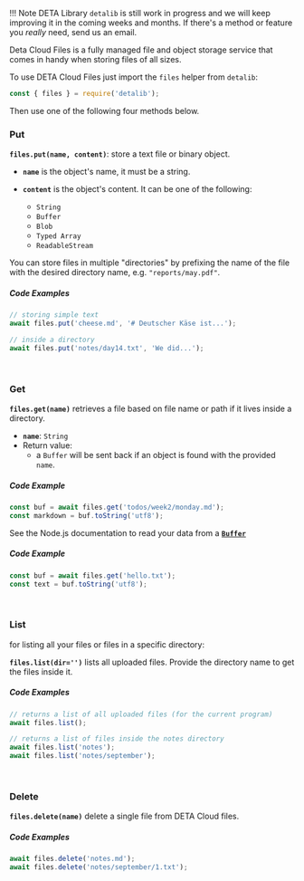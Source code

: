 <!-- prettier-ignore-start -->
!!! Note
    DETA Library `detalib` is still work in progress and we will keep improving it in the coming weeks and months.
    If there's a method or feature you _really_ need, send us an email.
<!-- prettier-ignore-end -->

Deta Cloud Files is a fully managed file and object storage service that comes in handy when storing files of all sizes.

To use DETA Cloud Files just import the `files` helper from `detalib`:

```javascript
const { files } = require('detalib');
```

Then use one of the following four methods below.

### Put

**`files.put(name, content)`**: store a text file or binary object.

* **`name`** is the object's name, it must be a string.
* **`content`** is the object's content. It can be one of the following:

  * `String`
  * `Buffer`
  * `Blob`
  * `Typed Array`
  * `ReadableStream`

You can store files in multiple "directories" by prefixing the name of the file with the desired directory name, e.g. `"reports/may.pdf"`.

##### Code Examples

```javascript
// storing simple text
await files.put('cheese.md', '# Deutscher Käse ist...');

// inside a directory
await files.put('notes/day14.txt', 'We did...');
```

<br />

### Get

**`files.get(name)`** retrieves a file based on file name or path if it lives inside a directory.

* **`name`**: `String`
* Return value:
  * a `Buffer` will be sent back if an object is found with the provided `name`.

##### Code Example

```javascript
const buf = await files.get('todos/week2/monday.md');
const markdown = buf.toString('utf8');
```

See the Node.js documentation to read your data from a **[`Buffer`](https://nodejs.org/docs/latest-v12.x/api/buffer.html)**

##### Code Example

```javascript
const buf = await files.get('hello.txt');
const text = buf.toString('utf8');
```

<br />

### List

for listing all your files or files in a specific directory:

**`files.list(dir='')`** lists all uploaded files. Provide the directory name to get the files inside it.

##### Code Examples

```javascript
// returns a list of all uploaded files (for the current program)
await files.list();

// returns a list of files inside the notes directory
await files.list('notes');
await files.list('notes/september');
```

<br />

### Delete

**`files.delete(name)`** delete a single file from DETA Cloud files.

##### Code Examples

```javascript
await files.delete('notes.md');
await files.delete('notes/september/1.txt');
```
